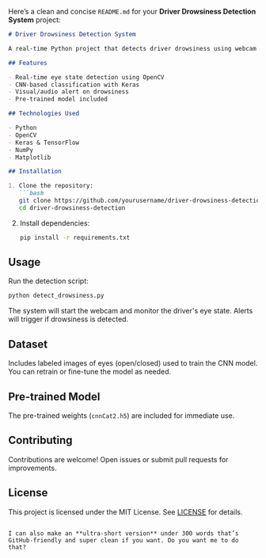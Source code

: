Here’s a clean and concise `README.md` for your **Driver Drowsiness Detection System** project:

````markdown
# Driver Drowsiness Detection System

A real-time Python project that detects driver drowsiness using webcam feed. The system monitors eye state (open/closed) using a CNN model and triggers alerts to prevent accidents caused by fatigue.

## Features

- Real-time eye state detection using OpenCV
- CNN-based classification with Keras
- Visual/audio alert on drowsiness
- Pre-trained model included

## Technologies Used

- Python
- OpenCV
- Keras & TensorFlow
- NumPy
- Matplotlib

## Installation

1. Clone the repository:
   ```bash
   git clone https://github.com/yourusername/driver-drowsiness-detection.git
   cd driver-drowsiness-detection
````

2. Install dependencies:

   ```bash
   pip install -r requirements.txt
   ```

## Usage

Run the detection script:

```bash
python detect_drowsiness.py
```

The system will start the webcam and monitor the driver's eye state. Alerts will trigger if drowsiness is detected.

## Dataset

Includes labeled images of eyes (open/closed) used to train the CNN model. You can retrain or fine-tune the model as needed.

## Pre-trained Model

The pre-trained weights (`cnnCat2.h5`) are included for immediate use.

## Contributing

Contributions are welcome! Open issues or submit pull requests for improvements.

## License

This project is licensed under the MIT License. See [LICENSE](LICENSE) for details.

```

I can also make an **ultra-short version** under 300 words that’s GitHub-friendly and super clean if you want. Do you want me to do that?
```

